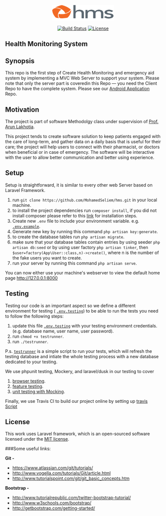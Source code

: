 <p align="center"><img src="https://github.com/MohamedSeliem/hms/blob/master/public/images/hms-logo.png" height="50dp" width="200dp"></p>

<p align="center">
<a href="https://travis-ci.org/laravel/framework"><img src="https://travis-ci.org/laravel/framework.svg" alt="Build Status"></a>
<a href="https://packagist.org/packages/laravel/framework"><img src="https://poser.pugx.org/laravel/framework/license.svg" alt="License"></a>
</p>

## Health Monitoring System

## Synopsis

This repo is the first step of Create Health Monitoring and emergency aid system by implementing a MVC Web Server to support your system.
Please note that only the server part is coveredin this Repo — you need the Client Repo to have the complete system. 
Please see our [Android Application](https://github.com/MohamedSeliem/HttpClient) Repo.

## Motivation
The project is part of software Methodolgy class under supervision of [Prof. Arun Lakhotia](https://www.linkedin.com/in/arun-lakhotia-94176416).

This project tends to create software solution to keep patients engaged with the care of long-term, and gather data on a daily basis that is useful for their care; the project will help users to connect with their pharmacist, or doctors when beneficial or in case of emergency. The software will be interactive with the user to allow better communication and better using experience.

## Setup

Setup is straightforward, it is similar to every other web Server based on Laravel Framework.


 1. run `git clone https://github.com/MohamedSeliem/hms.git` in your local machine.
 2. to install the project dependencies run `composer install`, 
    if you did not install composer please refer to this [link](https://getcomposer.org/doc/00-intro.md) for installation steps.
 3. Create new `.env` file to include your environment variable. e.g. [`.env.example`](https://github.com/MohamedSeliem/hms/blob/master/.env.example).
 4. Generate new key by running this command `php artisan key:generate`.
 5. to create the database tables run `php artisan migrate`.
 6. make sure that your database tables contain entries by using seeder `php artisan db:seed` 
    or by using user factory `php artisan tinker`, then `$user=factory(App\User::class,n)->create()`, where n is the number of the fake users you want to create.
 5. run your server by running this command `php artisan serve`.

You can now either use your machine's webserver to view the default home page http://127.0.0.1:8000

## Testing
Testing our code is an important aspect so we define a different environment for testing 
( [`.env.testing`](https://github.com/MohamedSeliem/hms/blob/master/.env.example))
to be able to run the tests you need to follow the following steps:
1. update this file [`.env.testing`](https://github.com/MohamedSeliem/hms/blob/master/.env.example) with your testing environment credentials. (e.g. database name, user name, user password).
2. run `chmod +x testrunner`.
3. run `./testrunner`.

P.s.  [`testrunner`](https://github.com/MohamedSeliem/hms/blob/master/testrunner) is a simple script to run your tests, which will refresh the testing database and intiate the whole testing process with a new database dedicated to your testing.

We use phpunit testing, Mockery, and laravel/dusk in our testing to cover

1. [browser testing](https://github.com/MohamedSeliem/hms/tree/master/tests/Browser).
2. [feature testing](https://github.com/MohamedSeliem/hms/tree/master/tests/Feature).
3. [unit testing with Mocking](https://github.com/MohamedSeliem/hms/blob/master/tests/Unit/UserTest.php).

Finally, we use Travis CI to build our project online by setting up [travis Script](https://github.com/MohamedSeliem/hms/blob/master/.travis.yml)

## License

This work uses Laravel framework, which is an open-sourced software licensed under the [MIT license](http://opensource.org/licenses/MIT).

###Some useful links:

**Git -**
* https://www.atlassian.com/git/tutorials/
* http://www.vogella.com/tutorials/Git/article.html
* http://www.tutorialspoint.com/git/git_basic_concepts.htm

**Bootstrap -**
* http://www.tutorialrepublic.com/twitter-bootstrap-tutorial/
* http://www.w3schools.com/bootstrap/
* http://getbootstrap.com/getting-started/
